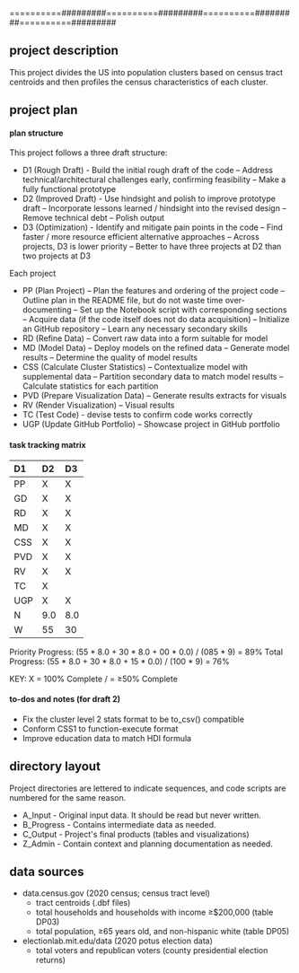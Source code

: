 
==========#########==========#########==========#########==========#########

## project description

This project divides the US into population clusters based on census tract
centroids and then profiles the census characteristics of each cluster.

## project plan

#### plan structure

This project follows a three draft structure:
+ D1 (Rough Draft) - Build the initial rough draft of the code
  – Address technical/architectural challenges early, confirming feasibility
  – Make a fully functional prototype
+ D2 (Improved Draft) - Use hindsight and polish to improve prototype draft
  – Incorporate lessons learned / hindsight into the revised design
  – Remove technical debt
  – Polish output
+ D3 (Optimization) - Identify and mitigate pain points in the code
  – Find faster / more resource efficient alternative approaches
  – Across projects, D3 is lower priority
    – Better to have three projects at D2 than two projects at D3

Each project
+ PP  (Plan Project) – Plan the features and ordering of the project code
  – Outline plan in the README file, but do not waste time over-documenting
  – Set up the Notebook script with corresponding sections
  – Acquire data (if the code itself does not do data acquisition)
  – Initialize an GitHub repository
  – Learn any necessary secondary skills
+ RD  (Refine Data) – Convert raw data into a form suitable for model
+ MD  (Model Data) – Deploy models on the refined data
  – Generate model results
  – Determine the quality of model results
+ CSS (Calculate Cluster Statistics) – Contextualize model with supplemental data
  – Partition secondary data to match model results
  – Calculate statistics for each partition
+ PVD (Prepare Visualization Data) – Generate results extracts for visuals
+ RV  (Render Visualization) – Visual results
+ TC  (Test Code) - devise tests to confirm code works correctly
+ UGP (Update GitHub Portfolio) –  Showcase project in GitHub portfolio

#### task tracking matrix

   | D1| D2| D3|
   |:- |:- |:- |
PP | X | X |   |
GD | X | X |   |
RD | X | X |   |
MD | X | X |   |
CSS| X | X |   |
PVD| X | X |   |
RV | X | X |   |
TC | X |   |   |
UGP| X | X |   |
N  |9.0|8.0|0.0|
W  | 55| 30| 15|

Priority Progress: (55 * 8.0 + 30 * 8.0 + 00 * 0.0) / (085 * 9) = 89%
   Total Progress: (55 * 8.0 + 30 * 8.0 + 15 * 0.0) / (100 * 9) = 76%

KEY:
X = 100% Complete
/ = ≥50% Complete


#### to-dos and notes (for draft 2)
+ Fix the cluster level 2 stats format to be to_csv() compatible
+ Conform CSS1 to function-execute format
+ Improve education data to match HDI formula

## directory layout

Project directories are lettered to indicate sequences, and code scripts are
numbered for the same reason.
+ A_Input - Original input data.  It should be read but never written.
+ B_Progress - Contains intermediate data as needed.
+ C_Output - Project's final products (tables and visualizations)
+ Z_Admin - Contain context and planning documentation as needed.

## data sources
+ data.census.gov (2020 census; census tract level)
    + tract centroids (.dbf files)
    + total households and households with income ≥$200,000 (table DP03)
    + total population, ≥65 years old, and non-hispanic white (table DP05)
+ electionlab.mit.edu/data (2020 potus election data)
    + total voters and republican voters (county presidential election returns)
